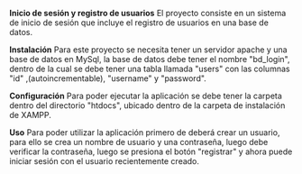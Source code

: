 **Inicio de sesión y registro de usuarios**
El proyecto consiste en un sistema de inicio de sesión que incluye el registro de usuarios en una base de datos.

**Instalación**
Para este proyecto se necesita tener un servidor apache y una base de datos en MySql, la base de datos debe tener 
el nombre "bd_login", dentro de la cual se debe tener una tabla llamada "users" con las columnas "id" 
,(autoincrementable), "username" y "password".

**Configuración**
Para poder ejecutar la aplicación se debe tener la carpeta dentro del directorio "htdocs", ubicado dentro de la 
carpeta de instalación de XAMPP.

**Uso**
Para poder utilizar la aplicación primero de deberá crear un usuario, para ello se crea un nombre de usuario y una 
contraseña, luego debe verificar la contraseña, luego se presiona el botón "registrar" y ahora puede iniciar sesión
con el usuario recientemente creado.
